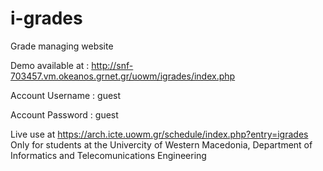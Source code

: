 # i-grades
Grade managing website

Demo available at : http://snf-703457.vm.okeanos.grnet.gr/uowm/igrades/index.php

Account Username : guest

Account Password : guest

Live use at https://arch.icte.uowm.gr/schedule/index.php?entry=igrades
Only for students at the Univercity of Western Macedonia, Department of Informatics and Telecomunications Engineering
